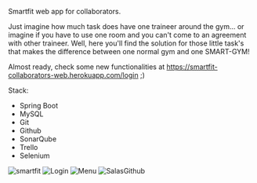 Smartfit web app for collaborators.

Just imagine how much task does have one traineer around the gym... or imagine if you have to use one room and you can't come to an agreement with other traineer. Well, here you'll find the solution for those little task's that makes the difference between one normal gym and one SMART-GYM!

Almost ready, check some new functionalities at https://smartfit-collaborators-web.herokuapp.com/login ;)

Stack:

- Spring Boot
- MySQL 
- Git
- Github
- SonarQube
- Trello
- Selenium

![smartfit](https://user-images.githubusercontent.com/71664180/172698960-3de82fd1-12ff-4ed3-ae18-53af9b85750c.jpg)
![Login](https://user-images.githubusercontent.com/71664180/180708139-863b27bc-3953-4831-9b0f-dff0c80d5514.png)
![Menu](https://user-images.githubusercontent.com/71664180/180708164-7a7b7c98-0718-4baf-9fe4-f70396c89216.png)
![SalasGithub](https://user-images.githubusercontent.com/71664180/180708199-393a8208-dc92-48e2-814f-748672977663.png)
